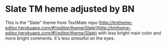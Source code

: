 # Slate TM heme adjusted by BN
This is the "Slate" theme from TextMate repo [http://tmtheme-editor.herokuapp.com/#!/editor/theme/Slate](http://tmtheme-editor.herokuapp.com/#!/editor/theme/Slate) with less bright main color and more bright comments. it's less stressful on the eyes.
